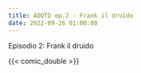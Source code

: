 ```yaml
---
title: AOQTD ep.2 - Frank il druido
date: 2022-09-26 01:00:00
---
```

Episodio 2: Frank il druido
<!--more-->
{{< comic_double >}}